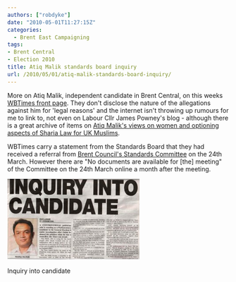 ```yaml
---
authors: ["robdyke"]
date: "2010-05-01T11:27:15Z"
categories:
  - Brent East Campaigning
tags:
- Brent Central
- Election 2010
title: Atiq Malik standards board inquiry
url: /2010/05/01/atiq-malik-standards-board-inquiry/
---
```

More on Atiq Malik, independent candidate in Brent Central, on this weeks [WBTimes front page](http://tinyurl.com/3aoad4w). They don't disclose the nature of the allegations against him for 'legal reasons' and the internet isn't throwing up rumours for me to link to, not even on Labour Cllr James Powney's blog - although there is a great archive of items on [Atiq Malik's views on women and optioning aspects of Sharia Law for UK Muslims](http://jamespowney.blogspot.com/2010/02/cllr-atiq-maliks-legal-threat.html).

WBTimes carry a statement from the Standards Board that they had received a referral from [Brent Council's Standards Committee](http://democracy.brent.gov.uk/ieListDocuments.aspx?CId=119&MId=359&Ver=4) on the 24th March. However there are "No documents are available for [the] meeting"  of the Committee on the 24th March online a month after the meeting.

<div id="attachment_199" style="width: 310px" class="wp-caption alignnone">
  <a href="/pubfiles/2010/05/wbt-29-apr-atiq-malik.jpg"><img class="size-medium wp-image-199" title="wbt 29 apr atiq malik" src="/pubfiles/2010/05/wbt-29-apr-atiq-malik-300x183.jpg" alt="newspaper cutting" width="300" height="183" /></a>
  
  <p class="wp-caption-text">
    Inquiry into candidate
  </p>
</div>